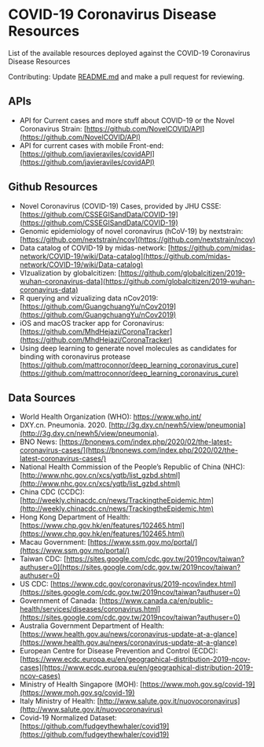 # COVID-19 Coronavirus Disease Resources

List of the available resources deployed against the COVID-19 Coronavirus Disease Resources

Contributing: Update [README.md](README.md) and make a pull request for reviewing.

## APIs
- API for Current cases and more stuff about COVID-19 or the Novel Coronavirus Strain: [https://github.com/NovelCOVID/API](https://github.com/NovelCOVID/API)
- API for current cases with mobile Front-end: [https://github.com/javieraviles/covidAPI](https://github.com/javieraviles/covidAPI)

## Github Resources

- Novel Coronavirus (COVID-19) Cases, provided by JHU CSSE: [https://github.com/CSSEGISandData/COVID-19](https://github.com/CSSEGISandData/COVID-19)
- Genomic epidemiology of novel coronavirus (hCoV-19) by nextstrain: [https://github.com/nextstrain/ncov](https://github.com/nextstrain/ncov)
- Data catalog of COVID-19 by midas-network: [https://github.com/midas-network/COVID-19/wiki/Data-catalog](https://github.com/midas-network/COVID-19/wiki/Data-catalog)
- VIzualization by globalcitizen: [https://github.com/globalcitizen/2019-wuhan-coronavirus-data](https://github.com/globalcitizen/2019-wuhan-coronavirus-data)
- R querying and vizualizing data nCov2019: [https://github.com/GuangchuangYu/nCov2019](https://github.com/GuangchuangYu/nCov2019)
- iOS and macOS tracker app for Coronavirus: [https://github.com/MhdHejazi/CoronaTracker](https://github.com/MhdHejazi/CoronaTracker)
- Using deep learning to generate novel molecules as candidates for binding with coronavirus protease [https://github.com/mattroconnor/deep_learning_coronavirus_cure](https://github.com/mattroconnor/deep_learning_coronavirus_cure)

## Data Sources

- World Health Organization (WHO): [https://www.who.int/ ](https://www.who.int/)
- DXY.cn. Pneumonia. 2020. [http://3g.dxy.cn/newh5/view/pneumonia](http://3g.dxy.cn/newh5/view/pneumonia).  
- BNO News: [https://bnonews.com/index.php/2020/02/the-latest-coronavirus-cases/](https://bnonews.com/index.php/2020/02/the-latest-coronavirus-cases/)  
- National Health Commission of the People’s Republic of China (NHC): 
 [http://www.nhc.gov.cn/xcs/yqtb/list_gzbd.shtml](http://www.nhc.gov.cn/xcs/yqtb/list_gzbd.shtml)
- China CDC (CCDC): [http://weekly.chinacdc.cn/news/TrackingtheEpidemic.htm](http://weekly.chinacdc.cn/news/TrackingtheEpidemic.htm)
- Hong Kong Department of Health: [https://www.chp.gov.hk/en/features/102465.html](https://www.chp.gov.hk/en/features/102465.html)
- Macau Government: [https://www.ssm.gov.mo/portal/](https://www.ssm.gov.mo/portal/)
- Taiwan CDC: [https://sites.google.com/cdc.gov.tw/2019ncov/taiwan?authuser=0](https://sites.google.com/cdc.gov.tw/2019ncov/taiwan?authuser=0) 
- US CDC: [https://www.cdc.gov/coronavirus/2019-ncov/index.html](https://sites.google.com/cdc.gov.tw/2019ncov/taiwan?authuser=0) 
- Government of Canada: [https://www.canada.ca/en/public-health/services/diseases/coronavirus.html](https://sites.google.com/cdc.gov.tw/2019ncov/taiwan?authuser=0) 
- Australia Government Department of Health: [https://www.health.gov.au/news/coronavirus-update-at-a-glance](https://www.health.gov.au/news/coronavirus-update-at-a-glance) 
- European Centre for Disease Prevention and Control (ECDC): [https://www.ecdc.europa.eu/en/geographical-distribution-2019-ncov-cases](https://www.ecdc.europa.eu/en/geographical-distribution-2019-ncov-cases) 
- Ministry of Health Singapore (MOH): [https://www.moh.gov.sg/covid-19](https://www.moh.gov.sg/covid-19)
- Italy Ministry of Health: [http://www.salute.gov.it/nuovocoronavirus](http://www.salute.gov.it/nuovocoronavirus)
- Covid-19 Normalized Dataset: [https://github.com/fudgeythewhaler/covid19](https://github.com/fudgeythewhaler/covid19)
